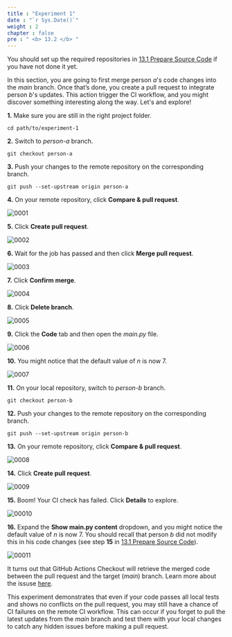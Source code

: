 ```yaml
---
title : "Experiment 1"
date : "`r Sys.Date()`"
weight : 2
chapter : false
pre : " <b> 13.2 </b> "
---
```


You should set up the required repositories in [13.1 Prepare Source Code](13-experiments-with-gitHub-actions-merge-group/1-prepare-source-code) if you have not done it yet. 

In this section, you are going to first merge person *a*'s code changes into the *main* branch. Once that’s done, you create a pull request to integrate person *b*'s updates. This action trigger the CI workflow, and you might discover something interesting along the way. Let's and explore!

**1.** Make sure you are still in the right project folder.

```git
cd path/to/experiment-1
```

**2.** Switch to *person-a* branch.

```git
git checkout person-a
```

**3.** Push your changes to the remote repository on the corresponding branch.

```git
git push --set-upstream origin person-a
```

**4.** On your remote repository, click **Compare & pull request**.

![0001](/images/13/2/0001.svg?featherlight=false&width=100pc)

**5.** Click **Create pull request**.

![0002](/images/13/2/0002.svg?featherlight=false&width=100pc)

**6.** Wait for the job has passed and then click **Merge pull request**.

![0003](/images/13/2/0003.svg?featherlight=false&width=100pc)

**7.** Click **Confirm merge**.

![0004](/images/13/2/0004.svg?featherlight=false&width=100pc)

**8.** Click **Delete branch**.

![0005](/images/13/2/0005.svg?featherlight=false&width=100pc)

**9.** Click the **Code** tab and then open the *main.py* file.

![0006](/images/13/2/0006.svg?featherlight=false&width=100pc)

**10.** You might notice that the default value of *n* is now 7.

![0007](/images/13/2/0007.svg?featherlight=false&width=100pc)

**11.** On your local repository, switch to *person-b* branch.

```git
git checkout person-b
```

**12.** Push your changes to the remote repository on the corresponding branch.

```git
git push --set-upstream origin person-b
```

**13.** On your remote repository, click **Compare & pull request**.

![0008](/images/13/2/0008.svg?featherlight=false&width=100pc)

**14.** Click **Create pull request**.

![0009](/images/13/2/0009.svg?featherlight=false&width=100pc)

**15.** Boom! Your CI check has failed. Click **Details** to explore.

![00010](/images/13/2/00010.svg?featherlight=false&width=100pc)

**16.** Expand the **Show main.py content** dropdown, and you might notice the default value of *n* is now 7. You should recall that person *b* did not modify this in his code changes (see step **15** in [13.1 Prepare Source Code](13-experiments-with-gitHub-actions-merge-group/1-prepare-source-code)).

![00011](/images/13/2/00011.svg?featherlight=false&width=100pc)

It turns out that GitHub Actions Checkout will retrieve the merged code between the pull request and the target (*main*) branch. Learn more about the issuse [here](https://github.com/actions/checkout/issues/881).

This experiment demonstrates that even if your code passes all local tests and shows no conflicts on the pull request, you may still have a chance of CI failures on the remote CI workflow. This can occur if you forget to pull the latest updates from the *main* branch and test them with your local changes to catch any hidden issues before making a pull request.